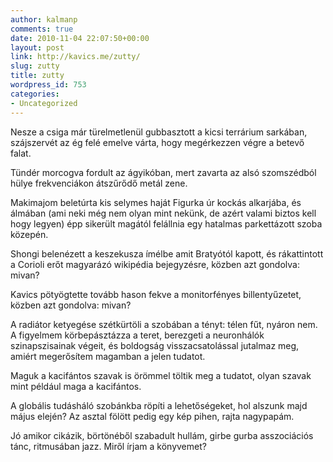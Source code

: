 ```yaml
---
author: kalmanp
comments: true
date: 2010-11-04 22:07:50+00:00
layout: post
link: http://kavics.me/zutty/
slug: zutty
title: zutty
wordpress_id: 753
categories:
- Uncategorized
---
```


Nesze a csiga már türelmetlenül gubbasztott a kicsi terrárium sarkában, szájszervét az ég felé emelve várta, hogy megérkezzen végre a betevő falat.




Tündér morcogva fordult az ágyikóban, mert zavarta az alsó szomszédból hülye frekvenciákon átszűrődő metál zene.




Makimajom beletúrta kis selymes haját Figurka úr kockás alkarjába, és álmában (ami neki még nem olyan mint nekünk, de azért valami biztos kell hogy legyen) épp sikerült magától felállnia egy hatalmas parkettázott szoba közepén.




Shongi belenézett a keszekusza ímélbe amit Bratyótól kapott, és rákattintott a Corioli erőt magyarázó wikipédia bejegyzésre, közben azt gondolva: mivan?




Kavics pötyögtette tovább hason fekve a monitorfényes billentyűzetet, közben azt gondolva: mivan?




A radiátor ketyegése szétkürtöli a szobában a tényt: télen fűt, nyáron nem. A figyelmem körbepásztázza a teret, berezgeti a neuronhálók szinapszisainak végeit, és boldogság visszacsatolással jutalmaz meg, amiért megerősítem magamban a jelen tudatot.




Maguk a kacifántos szavak is örömmel töltik meg a tudatot, olyan szavak mint például maga a kacifántos.




A globális tudásháló szobánkba röpíti a lehetőségeket, hol alszunk majd május elején? Az asztal fölött pedig egy kép pihen, rajta nagypapám.




Jó amikor cikázik, börtönéből szabadult hullám, girbe gurba asszociációs tánc, ritmusában jazz. Miről írjam a könyvemet?
